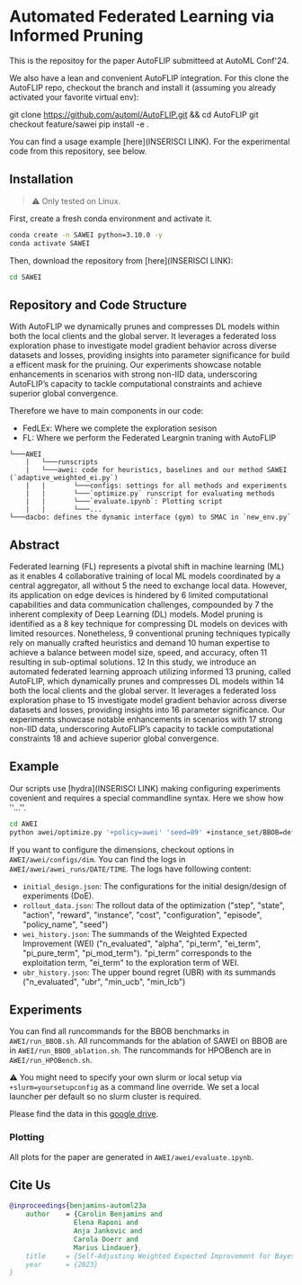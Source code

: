 # Automated Federated Learning via Informed Pruning
This is the repositoy for the paper AutoFLIP submitteed at AutoML  Conf'24.

We also have a lean and convenient AutoFLIP integration. For this clone the AutoFLIP repo, checkout the branch and install it (assuming you already activated your favorite virtual env):

git clone https://github.com/automl/AutoFLIP.git && cd AutoFLIP
git checkout feature/sawei
pip install -e .

You can find a usage example [here](INSERISCI LINK).
For the experimental code from this repository, see below.

## Installation
> :warning: Only tested on Linux.


First, create a fresh conda environment and activate it.
```bash
conda create -n SAWEI python=3.10.0 -y
conda activate SAWEI
```

Then, download the repository from [here](INSERISCI LINK):
```bash
cd SAWEI
```



## Repository and Code Structure
With AutoFLIP we dynamically prunes and compresses DL models within both the local clients and the global server. It leverages a federated loss exploration phase to investigate model gradient behavior across diverse datasets and losses, providing insights into parameter significance for build a efficent mask for the pruining. Our experiments showcase notable enhancements in scenarios with strong non-IID data, underscoring AutoFLIP’s capacity to tackle computational constraints and achieve superior global convergence. 

Therefore we have to main components in our code:
- FedLEx: Where we complete the exploration sesison
- FL: Where we perform the Federated Leargnin traning with AutoFLIP

```
└───AWEI
    |   └───runscripts
    |   └───awei: code for heuristics, baselines and our method SAWEI (`adaptive_weighted_ei.py`)
    |   |       └───configs: settings for all methods and experiments
    |   |       └───`optimize.py` runscript for evaluating methods
    |   |       └───`evaluate.ipynb`: Plotting script
    |   |       └───...
└───dacbo: defines the dynamic interface (gym) to SMAC in `new_env.py`
```



## Abstract
Federated learning (FL) represents a pivotal shift in machine learning (ML) as it enables 4
collaborative training of local ML models coordinated by a central aggregator, all without 5
the need to exchange local data. However, its application on edge devices is hindered by 6
limited computational capabilities and data communication challenges, compounded by 7
the inherent complexity of Deep Learning (DL) models. Model pruning is identified as a 8
key technique for compressing DL models on devices with limited resources. Nonetheless, 9
conventional pruning techniques typically rely on manually crafted heuristics and demand 10
human expertise to achieve a balance between model size, speed, and accuracy, often 11
resulting in sub-optimal solutions. 12
In this study, we introduce an automated federated learning approach utilizing informed 13
pruning, called AutoFLIP, which dynamically prunes and compresses DL models within 14
both the local clients and the global server. It leverages a federated loss exploration phase to 15
investigate model gradient behavior across diverse datasets and losses, providing insights into 16
parameter significance. Our experiments showcase notable enhancements in scenarios with 17
strong non-IID data, underscoring AutoFLIP’s capacity to tackle computational constraints 18
and achieve superior global convergence.

## Example
Our scripts use [hydra](INSERISCI LINK) making configuring experiments covenient and requires a special commandline syntax. 
Here we show how ''...''.
```bash
cd AWEI
python awei/optimize.py '+policy=awei' 'seed=89' +instance_set/BBOB=default 'instance_set.fid=15' 'instance_set.instance=1' 'n_eval_episodes=1' +dim=2d
```
If you want to configure the dimensions, checkout options in `AWEI/awei/configs/dim`.
You can find the logs in `AWEI/awei/awei_runs/DATE/TIME`.
The logs have following content:
- `initial_design.json`: The configurations for the initial design/design of experiments (DoE).
- `rollout_data.json`: The rollout data of the optimization ("step", "state", "action", "reward", "instance", "cost", "configuration", "episode", "policy_name", "seed")
- `wei_history.json`: The summands of the Weighted Expected Improvement (WEI) ("n_evaluated", "alpha", "pi_term", "ei_term", "pi_pure_term", "pi_mod_term"). "pi_term" corresponds to the exploitation term, "ei_term" to the exploration term of WEI.
- `ubr_history.json`: The upper bound regret (UBR) with its summands ("n_evaluated", "ubr", "min_ucb", "min_lcb")

## Experiments
You can find all runcommands for the BBOB benchmarks in `AWEI/run_BBOB.sh`. All runcommands for the ablation of SAWEI on BBOB are in `AWEI/run_BBOB_ablation.sh`.
The runcommands for HPOBench are in `AWEI/run_HPOBench.sh`.

:warning: You might need to specify your own slurm or local setup via `+slurm=yoursetupconfig` as a command line override. We set a local launcher per default so no slurm cluster is required. 

Please find the data in this [google drive](https://drive.google.com/drive/folders/12jmpJ1VRS3rzRcCd6rrrcjusP19RAmmV?usp=sharing).

### Plotting
All plots for the paper are generated in `AWEI/awei/evaluate.ipynb`.


## Cite Us
```bibtex
@inproceedings{benjamins-automl23a
    author    = {Carolin Benjamins and
                Elena Raponi and
                Anja Jankovic and
                Carola Doerr and
                Marius Lindauer},
    title     = {Self-Adjusting Weighted Expected Improvement for Bayesian Optimization},
    year      = {2023}
}
```

